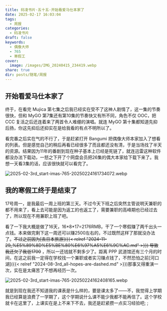 ```yaml
---
title: 码凌书片·五十五·开始看爱马仕本家了
date: 2025-02-17 16:03:04
tags:
  - 周报
categories:
  - 码凌书片
draft: false
keywords:
  - 偶像大师
  - 765
  - 寒假工
cover:
  image: /images/IMG_20240415_234419.webp
share: true
dir: posts/随笔/周报
---
```


## 开始看爱马仕本家了

终于，在看完 Mujica 第七集之后我已经实在受不了这神人剧情了，这一集的节奏很快，但和 MyGO 第7集还有第10集的节奏快又有所不同，角色不仅 OOC，把 CCC 复活之后还连着来了两首令人难绷的演唱。就连 MyGO 第十集都知道先抑后扬，你这先抑后还抑实在是给我看的有点不明所以了。

看完番之后实在气的不行了，于是赶紧打开 Bangumi 把偶像大师本家加入了想看的列表。但是感觉自己的稍后再看已经很多了而且都还没有清，于是当场找了半天的资源。结果因为11年的番剧到现在种子基本上已经是死链了，就连迅雷这种软件都没办法下载动，一怒之下开了个网盘会员把26集的偶大本家给下载下来了。我想一天看3集的话，应该很快就可以看完了。

![2025-02-3rd_start-imas-765-20250224161734072.webp](/images/2025-02-3rd_start-imas-765-20250224161734072.webp)

## 我的寒假工终于是结束了

17号周一，是我最后一周上班的第三天。不过今天下班之后突然主管说明天兼职的都不用来了，看上去可能是因为返工的也返工了，需要兼职的高峰期也已经过去了，所以现在不用兼职上班了吧。

看了一下我大概是做了16天，16\*8\*17=2176RMB，干了一个寒假赚了两千出头一点钱。本来做完剩下这一周还可以赚2500左右的，不过既然这样了那就没办法了。~~不过之前因为[去日本旅游]({{< relref "2024-11-29_%E5%89%8D%E5%BE%80%E6%97%A5%E6%9C%AC.md" >}}) 导致我还欠了我爸1700~~ ，所以一还钱就不剩多少了。距离 PPP 武道馆还有三个月的时间，在这之前我一定得在学校找一个兼职或者实习赚点钱了，不然恐怕之前[河口湖]({{< relref "2024-08-3rd_all-hopes-are-dashed.md" >}})那事又得重演一次，实在是太痛苦了不想再经历一次。

![2025-02-3rd_start-imas-765-20250224162408165.webp](/images/2025-02-3rd_start-imas-765-20250224162408165.webp)

就是到现在我还不知道我的课表是什么样的，要是课太多了——不，我觉得上学期我已经算是浪费了一学期了，这个学期说什么课不能少我都不能再信了。这个学校就卡在这里了，上课实在是上不来下不去，我还是赶紧攒一点实习经验吧; ;